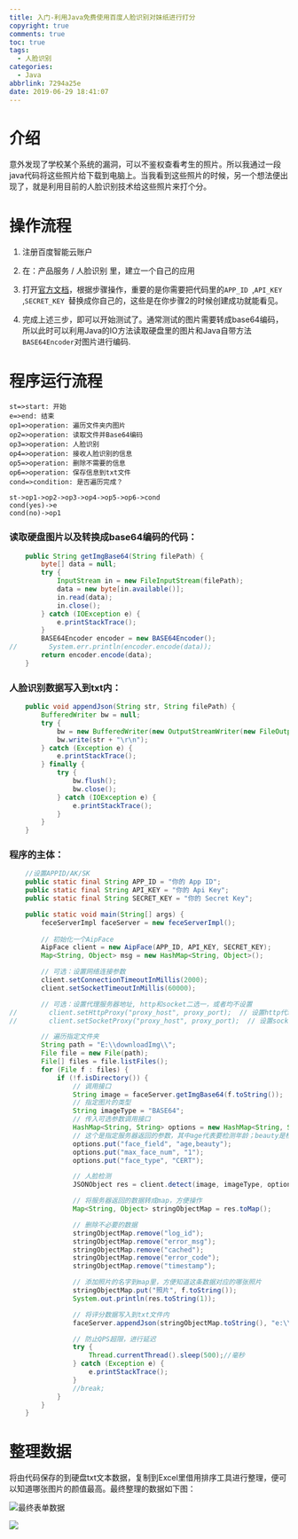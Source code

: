 ```yaml
---
title: 入门-利用Java免费使用百度人脸识别对妹纸进行打分
copyright: true
comments: true
toc: true
tags:
  - 人脸识别
categories:
  - Java
abbrlink: 7294a25e
date: 2019-06-29 18:41:07
---
```


# 介绍

意外发现了学校某个系统的漏洞，可以不鉴权查看考生的照片。所以我通过一段java代码将这些照片给下载到电脑上。当我看到这些照片的时候，另一个想法便出现了，就是利用目前的人脸识别技术给这些照片来打个分。

# 操作流程

1. 注册百度智能云账户

2. 在：产品服务 / 人脸识别 里，建立一个自己的应用

3. 打开[官方文档](https://cloud.baidu.com/doc/FACE/s/kjwvxr0vg/)，根据步骤操作，重要的是你需要把代码里的`APP_ID `,`API_KEY `,`SECRET_KEY `替换成你自己的，这些是在你步骤2的时候创建成功就能看见。

4. 完成上述三步，即可以开始测试了。通常测试的图片需要转成base64编码，所以此时可以利用Java的IO方法读取硬盘里的图片和Java自带方法`BASE64Encoder`对图片进行编码.

# 程序运行流程

```flow
st=>start: 开始
e=>end: 结束
op1=>operation: 遍历文件夹内图片
op2=>operation: 读取文件并Base64编码
op3=>operation: 人脸识别
op4=>operation: 接收人脸识别的信息
op5=>operation: 删除不需要的信息
op6=>operation: 保存信息到txt文件
cond=>condition: 是否遍历完成？

st->op1->op2->op3->op4->op5->op6->cond
cond(yes)->e
cond(no)->op1

```

### 读取硬盘图片以及转换成base64编码的代码：

   ```java
       public String getImgBase64(String filePath) {
           byte[] data = null;
           try {
               InputStream in = new FileInputStream(filePath);
               data = new byte[in.available()];
               in.read(data);
               in.close();
           } catch (IOException e) {
               e.printStackTrace();
           }
           BASE64Encoder encoder = new BASE64Encoder();
   //        System.err.println(encoder.encode(data));
           return encoder.encode(data);
       }
   ```

   ### 人脸识别数据写入到txt内：

   ```java
       public void appendJson(String str, String filePath) {
           BufferedWriter bw = null;
           try {
               bw = new BufferedWriter(new OutputStreamWriter(new FileOutputStream(filePath, true)));
               bw.write(str + "\r\n");
           } catch (Exception e) {
               e.printStackTrace();
           } finally {
               try {
                   bw.flush();
                   bw.close();
               } catch (IOException e) {
                   e.printStackTrace();
               }
           }
       }
   ```

   ### 程序的主体：

   ```java
       //设置APPID/AK/SK
       public static final String APP_ID = "你的 App ID";
       public static final String API_KEY = "你的 Api Key";
       public static final String SECRET_KEY = "你的 Secret Key";
   
       public static void main(String[] args) {
           feceServerImpl faceServer = new feceServerImpl();
           
           // 初始化一个AipFace
           AipFace client = new AipFace(APP_ID, API_KEY, SECRET_KEY);
           Map<String, Object> msg = new HashMap<String, Object>();
   
           // 可选：设置网络连接参数
           client.setConnectionTimeoutInMillis(2000);
           client.setSocketTimeoutInMillis(60000);
   
           // 可选：设置代理服务器地址, http和socket二选一，或者均不设置
   //        client.setHttpProxy("proxy_host", proxy_port);  // 设置http代理
   //        client.setSocketProxy("proxy_host", proxy_port);  // 设置socket代理
   
           // 遍历指定文件夹
           String path = "E:\\downloadImg\\";
           File file = new File(path);
           File[] files = file.listFiles();
           for (File f : files) {
               if (!f.isDirectory()) {
                   // 调用接口
                   String image = faceServer.getImgBase64(f.toString());
                   // 指定图片的类型
                   String imageType = "BASE64";
                   // 传入可选参数调用接口
                   HashMap<String, String> options = new HashMap<String, String>();
                   // 这个是指定服务器返回的参数，其中age代表要检测年龄；beauty是检测颜值
                   options.put("face_field", "age,beauty");
                   options.put("max_face_num", "1");
                   options.put("face_type", "CERT");
   
                   // 人脸检测
                   JSONObject res = client.detect(image, imageType, options);
   
                   // 将服务器返回的数据转成map，方便操作
                   Map<String, Object> stringObjectMap = res.toMap();
   
                   // 删除不必要的数据
                   stringObjectMap.remove("log_id");
                   stringObjectMap.remove("error_msg");
                   stringObjectMap.remove("cached");
                   stringObjectMap.remove("error_code");
                   stringObjectMap.remove("timestamp");
   
                   // 添加照片的名字到map里，方便知道这条数据对应的哪张照片
                   stringObjectMap.put("照片", f.toString());
                   System.out.println(res.toString(1));
   
                   // 将评分数据写入到txt文件内
                   faceServer.appendJson(stringObjectMap.toString(), "e:\\imgJson.txt");
   
                   // 防止QPS超限，进行延迟
                   try {
                       Thread.currentThread().sleep(500);//毫秒
                   } catch (Exception e) {
                       e.printStackTrace();
                   }
                   //break;
               }
           }
       }
   ```

# 整理数据

将由代码保存的到硬盘txt文本数据，复制到Excel里借用排序工具进行整理，便可以知道哪张图片的颜值最高。最终整理的数据如下图：

![最终表单数据](https://user-images.githubusercontent.com/44717382/60385302-514b6180-9aba-11e9-8715-91c9c5025556.png)

![](//ws4.sinaimg.cn/large/sl96e311f0gy1g4ie0pg8mdg20xc0pmb2b.gif)
